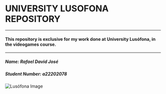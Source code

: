 # UNIVERSITY LUSOFONA REPOSITORY
---
#### This repository is exclusive for my work done at University Lusófona, in the videogames course.
---
 ##### Name: Rafael David José 
 ##### Student Number: a22202078
 
 ![Lusófona Image](https://upload.wikimedia.org/wikipedia/commons/1/1a/Logo_ulht_horizontal_v1-01.png)
